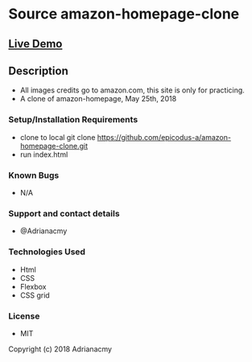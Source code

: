 
# Source amazon-homepage-clone

## [Live Demo](https://epicodus-a.github.io/amazon-homepage-clone/)

## Description

- All images credits go to amazon.com, this site is only for practicing.
- A clone of amazon-homepage, May 25th, 2018

### Setup/Installation Requirements

- clone to local git clone https://github.com/epicodus-a/amazon-homepage-clone.git
- run index.html

### Known Bugs

- N/A

### Support and contact details

- @Adrianacmy

### Technologies Used

- Html
- CSS
- Flexbox
- CSS grid

### License

- MIT

Copyright (c) 2018 Adrianacmy